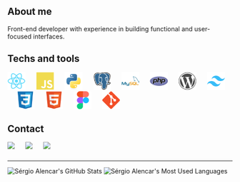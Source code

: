 <h2 align="left">About me</h2>
<p align="left">Front-end developer with experience in building functional and user-focused interfaces.</p>

###

<h2 align="left">Techs and tools</h2>
<div align="left">
	<img alt="React" title="React" height="40" src="https://raw.githubusercontent.com/devicons/devicon/master/icons/react/react-original.svg" />
	<img width="16" />
	<img alt="JavaScript" title="JavaScript" height="40"  src="https://raw.githubusercontent.com/devicons/devicon/master/icons/javascript/javascript-plain.svg"/ >
	<img width="16" />
	<img alt="Python" title="Python" height="40"  src="https://raw.githubusercontent.com/devicons/devicon/refs/heads/master/icons/python/python-original.svg"/ >
	<img width="16" />
	<img alt="PostgreSQL" title="PostgreSQL" height="40"  src="https://raw.githubusercontent.com/devicons/devicon/refs/heads/master/icons/postgresql/postgresql-original.svg"/ >
	<img width="16" />
	<img alt="MySQL" title="MySQL" height="40"  src="https://raw.githubusercontent.com/devicons/devicon/refs/heads/master/icons/mysql/mysql-original-wordmark.svg"/ >
	<img width="16" />
	<img alt="PHP" title="PHP" height="40" src="https://raw.githubusercontent.com/devicons/devicon/master/icons/php/php-original.svg" />
	<img width="16" />
	<img alt="wordpress" title="WordPress" height="40" src="https://raw.githubusercontent.com/devicons/devicon/refs/heads/master/icons/wordpress/wordpress-plain.svg" />
	<img width="16" />
	<img alt="Tailwind" title="Tailwind" height="40" src="https://raw.githubusercontent.com/devicons/devicon/master/icons/tailwindcss/tailwindcss-original.svg" />
	<img width="16" />
	<img alt="CSS" title="CSS" height="40" src="https://raw.githubusercontent.com/devicons/devicon/master/icons/css3/css3-original.svg" />
	<img width="16" />
	<img alt="HTML" title="HTML" height="40" src="https://raw.githubusercontent.com/devicons/devicon/master/icons/html5/html5-original.svg" />
	<img width="16" />
	<img alt="Figma" title="Figma" height="40" src="https://raw.githubusercontent.com/devicons/devicon/master/icons/figma/figma-original.svg" />
	<img width="16" />
	<img alt="Git" title="Git" height="40" src="https://raw.githubusercontent.com/devicons/devicon/master/icons/git/git-original.svg" />
</div>

###

<h2 align="left">Contact</h2>
<div align="left">
	<a href="https://wa.me/5531994396187" title="WhatsApp" target="_blank"><img src="https://raw.githubusercontent.com/maurodesouza/profile-readme-generator/master/src/assets/icons/social/whatsapp/default.svg" height="40" /></a>
	<img width="16" />
	<a href="mailto:sergiofalencar@gmail.com" title="Email" target="_blank"><img src="https://raw.githubusercontent.com/maurodesouza/profile-readme-generator/master/src/assets/icons/social/gmail/default.svg" height="40" /></a>
	<img width="16" />
	<a href="https://www.linkedin.com/in/sergio-alencar" title="LinkedIn" target="_blank"><img src="https://raw.githubusercontent.com/maurodesouza/profile-readme-generator/master/src/assets/icons/social/linkedin/default.svg" height="40" /></a>
</div>

###

---

<div align="left">
	<img align="top"  src="https://github-readme-stats.vercel.app/api?username=sergio-alencar&theme=transparent&include_all_commits=true&count_private=true&hide_border=true" alt="Sérgio Alencar's GitHub Stats" />
	<img align="top" src="https://github-readme-stats.vercel.app/api/top-langs/?username=sergio-alencar&theme=transparent&include_all_commits=true&count_private=true&hide_border=true&layout=donut" alt="Sérgio Alencar's Most Used Languages" />
</div>
